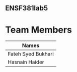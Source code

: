 ## ENSF381lab5

# Team Members
|        Names        |
|---------------------|
| Fateh Syed Bukhari  |     
| Hasnain Haider      |   
